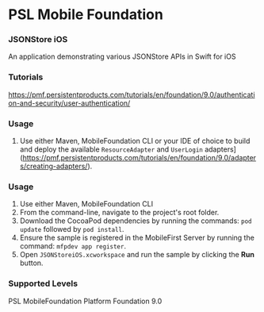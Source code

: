 PSL Mobile Foundation
===
### JSONStore iOS
An application demonstrating various JSONStore APIs in Swift for iOS

### Tutorials
https://pmf.persistentproducts.com/tutorials/en/foundation/9.0/authentication-and-security/user-authentication/
### Usage

1. Use either Maven, MobileFoundation CLI or your IDE of choice to build and deploy the available `ResourceAdapter` and `UserLogin` adapters](https://pmf.persistentproducts.com/tutorials/en/foundation/9.0/adapters/creating-adapters/).

### Usage

1. Use either Maven, MobileFoundation CLI 
2. From the command-line, navigate to the project's root folder.
3. Download the CocoaPod dependencies by running the commands: `pod update` followed by `pod install`.
4. Ensure the sample is registered in the MobileFirst Server by running the command: `mfpdev app register`.
5. Open `JSONStoreiOS.xcworkspace` and run the sample by clicking the **Run** button.



### Supported Levels
PSL MobileFoundation Platform Foundation 9.0


